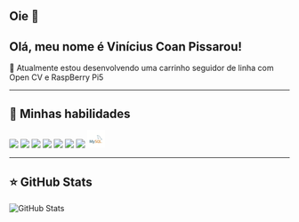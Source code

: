 ## Oie 👋

## Olá, meu nome é Vinícius Coan Pissarou!

🔭 Atualmente estou desenvolvendo uma carrinho seguidor de linha com Open CV e RaspBerry Pi5

---

## 🚀 Minhas habilidades

<code><img height="32" src="https://github.com/user-attachments/assets/0e53c1c6-9f46-4dbf-b9af-abc4fdf2e3e8"/></code>
<code><img height="32" src="https://github.com/user-attachments/assets/5669f476-f2d4-42bc-961e-3760d9a6713c"/></code>
<code><img height="32" src="https://github.com/user-attachments/assets/ebed15b7-bd4e-4c68-8ec9-3be4d852ebe7"/></code>
<code><img height="32" src="https://github.com/user-attachments/assets/218a82a6-63fd-4ff9-9b99-7642bf45e2c1"/></code>
<code><img height="32" src="https://github.com/user-attachments/assets/4c9af7e1-48ce-4ed0-a510-b07af4d49590"/></code>
<code><img height="32" src="https://github.com/user-attachments/assets/d1bc41c1-1ae8-467f-a4aa-84e0113ed493"/></code>
<code><img height="32" src="https://github.com/user-attachments/assets/a2c2d215-0d15-4128-bc7f-065827fab8b6"/></code>
<code><img height="32" src="https://raw.githubusercontent.com/github/explore/80688e429a7d4ef2fca1e82350fe8e3517d3494d/topics/mysql/mysql.png"/></code>

---

## ⭐ GitHub Stats

![GitHub Stats](https://github-readme-stats.vercel.app/api?username=iuricode&show_icons=true)

